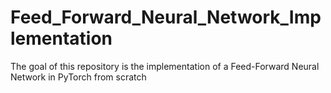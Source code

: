 # Feed_Forward_Neural_Network_Implementation
The goal of this repository is the implementation of a Feed-Forward Neural Network in PyTorch from scratch
